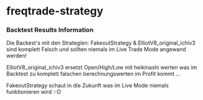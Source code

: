 # freqtrade-strategy

### Backtest Results Information

Die Backest's mit den Strategien: FakeoutStrategy & ElliotV8_original_ichiv3 sind komplett Falsch und sollten niemals im Live Trade Mode angewand werden!

ElliotV8_original_ichiv3 ersetzt Open/High/Low mit heikinashi werten was im Backtest zu komplett falschen berechnungswerten im Profit kommt ...

FakeoutStrategy schaut in die Zukunft was im Live Mode niemals funktionieren wird :-D
